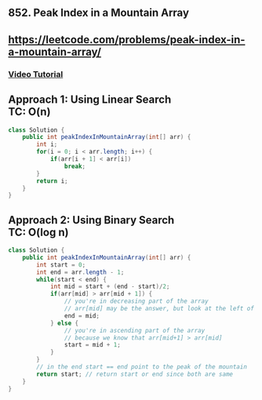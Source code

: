 ## 852. Peak Index in a Mountain Array
## https://leetcode.com/problems/peak-index-in-a-mountain-array/

### [Video Tutorial](https://youtu.be/W9QJ8HaRvJQ?t=7080)

## Approach 1: Using Linear Search <br> TC: O(n)
```java
class Solution {
    public int peakIndexInMountainArray(int[] arr) {
        int i;
        for(i = 0; i < arr.length; i++) {
            if(arr[i + 1] < arr[i])
                break;
        }
        return i;
    }
}
```

## Approach 2: Using Binary Search <br> TC: O(log n)
``` java
class Solution {
    public int peakIndexInMountainArray(int[] arr) {
        int start = 0;
        int end = arr.length - 1;
        while(start < end) {
            int mid = start + (end - start)/2;
            if(arr[mid] > arr[mid + 1]) {
                // you're in decreasing part of the array
                // arr[mid] may be the answer, but look at the left of mid
                end = mid;
            } else {
                // you're in ascending part of the array
                // because we know that arr[mid+1] > arr[mid]
                start = mid + 1;
            }
        }
        // in the end start == end point to the peak of the mountain
        return start; // return start or end since both are same
    }
}
```
